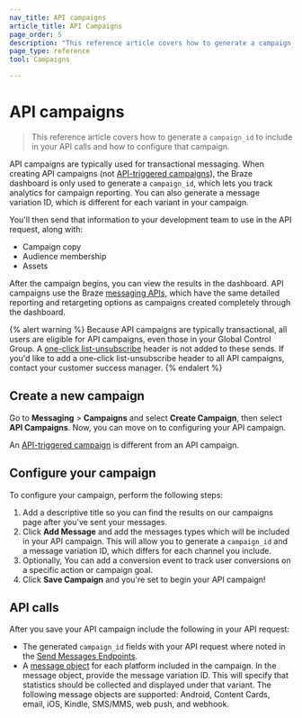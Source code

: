 ```yaml
---
nav_title: API campaigns
article_title: API Campaigns
page_order: 5
description: "This reference article covers how to generate a campaign_id to include in your API calls and how to configure that campaign."
page_type: reference
tool: Campaigns

---
```

# API campaigns

> This reference article covers how to generate a `campaign_id` to include in your API calls and how to configure that campaign.

API campaigns are typically used for transactional messaging. When creating API campaigns (not [API-triggered campaigns]({{site.baseurl}}/user_guide/engagement_tools/campaigns/building_campaigns/delivery_types/api_triggered_delivery/)), the Braze dashboard is only used to generate a `campaign_id`, which lets you track analytics for campaign reporting. You can also generate a message variation ID, which is different for each variant in your campaign. 

You'll then send that information to your development team to use in the API request, along with:
- Campaign copy
- Audience membership
- Assets

After the campaign begins, you can view the results in the dashboard. API campaigns use the Braze [messaging APIs]({{site.baseurl}}/api/endpoints/messaging/), which have the same detailed reporting and retargeting options as campaigns created completely through the dashboard.

{% alert warning %}
Because API campaigns are typically transactional, all users are eligible for API campaigns, even those in your Global Control Group. A [one-click list-unsubscribe]({{site.baseurl}}/user_guide/administrative/app_settings/email_settings/#list-unsubscribe) header is not added to these sends. If you'd like to add a one-click list-unsubscribe header to all API campaigns, contact your customer success manager.
{% endalert %}

## Create a new campaign

Go to **Messaging** > **Campaigns** and select **Create Campaign**, then select **API Campaigns**. Now, you can move on to configuring your API campaign.

An [API-triggered campaign]({{site.baseurl}}/user_guide/engagement_tools/campaigns/building_campaigns/delivery_types/api_triggered_delivery/) is different from an API campaign.

## Configure your campaign

To configure your campaign, perform the following steps:

1. Add a descriptive title so you can find the results on our campaigns page after you've sent your messages.
2. Click **Add Message** and add the messages types which will be included in your API campaign. This will allow you to generate a `campaign_id` and a message variation ID, which differs for each channel you include. 
3. Optionally, You can add a conversion event to track user conversions on a specific action or campaign goal.
4. Click **Save Campaign** and you're set to begin your API campaign!

## API calls

After you save your API campaign include the following in your API request: 
- The generated `campaign_id` fields with your API request where noted in the [Send Messages Endpoints]({{site.baseurl}}/api/endpoints/messaging/#send-endpoints).
- A [message object]({{site.baseurl}}/api/objects_filters/#messaging-objects) for each platform included in the campaign. In the message object, provide the message variation ID. This will specify that statistics should be collected and displayed under that variant. The following message objects are supported: Android, Content Cards, email, iOS, Kindle, SMS/MMS, web push, and webhook.


